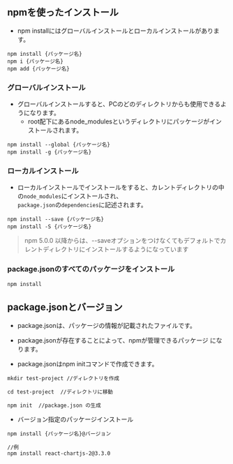 ## npmを使ったインストール

- npm installにはグローバルインストールとローカルインストールがあります。

```
npm install {パッケージ名}
npm i {パッケージ名}
npm add {パッケージ名}
```

### グローバルインストール

- グローバルインストールすると、PCのどのディレクトリからも使用できるようになります。
  - root配下にあるnode_modulesというディレクトリにパッケージがインストールされます。

```
npm install --global {パッケージ名}
npm install -g {パッケージ名}
```

### ローカルインストール

- ローカルインストールでインストールをすると、カレントディレクトリの中の`node_modules`にインストールされ、<br>
`package.json`の`dependencies`に記述されます。

```
npm install --save {パッケージ名}
npm install -S {パッケージ名}
```
>npm 5.0.0 以降からは、--saveオプションをつけなくてもデフォルトでカレントディレクトリにインストールするようになっています

### package.jsonのすべてのパッケージをインストール

```
npm install
```

## package.jsonとバージョン

- package.jsonは、パッケージの情報が記載されたファイルです。

- package.jsonが存在することによって、npmが管理できるパッケージ になります。

- package.jsonはnpm initコマンドで作成できます。

```
mkdir test-project //ディレクトリを作成
        
cd test-project  //ディレクトリに移動
 
npm init  //package.json の生成
```


- バージョン指定のパッケージインストール

```
npm install {パッケージ名}@バージョン

//例
npm install react-chartjs-2@3.3.0
```
